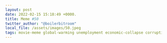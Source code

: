 ```yaml
---
layout: post
date: 2022-02-15 15:18:49 +0000.
title: Meme #50
twitter_author: "@boilerbitroom"
local_file: /assets/images/50.jpeg
tags: movie-meme global-warming unemployment economic-collapse corruption covid terrorism ryan-reynolds
---
```

